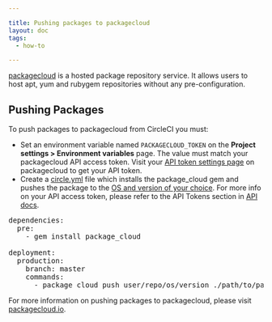 ```yaml
---

title: Pushing packages to packagecloud
layout: doc
tags:
  - how-to

---
```


[packagecloud](https://packagecloud.io) is a hosted package repository service. It allows users to host apt, yum and rubygem repositories without any pre-configuration.

## Pushing Packages

To push packages to packagecloud from CircleCI you must:

  - Set an environment variable named `PACKAGECLOUD_TOKEN` on the **Project settings > Environment variables** page.  The value must match your packagecloud API access token. Visit your [API token settings page](https://packagecloud.io/api_token) on packagecloud to get your API token.
  - Create a [circle.yml](/docs/configuration) file which installs the package_cloud gem and pushes the package to the [OS and version of your choice](https://packagecloud.io/docs#os_distro_version).
For more info on your API access token, please refer to the API Tokens section in [API docs](https://packagecloud.io/docs/api#api_tokens).

<pre>
dependencies:
  pre:
    - gem install package_cloud

deployment:
  production:
    branch: master
    commands:
      - package_cloud push user/repo/os/version ./path/to/package.ext
</pre>

For more information on pushing packages to packagecloud, please visit [packagecloud.io](https://packagecloud.io).
